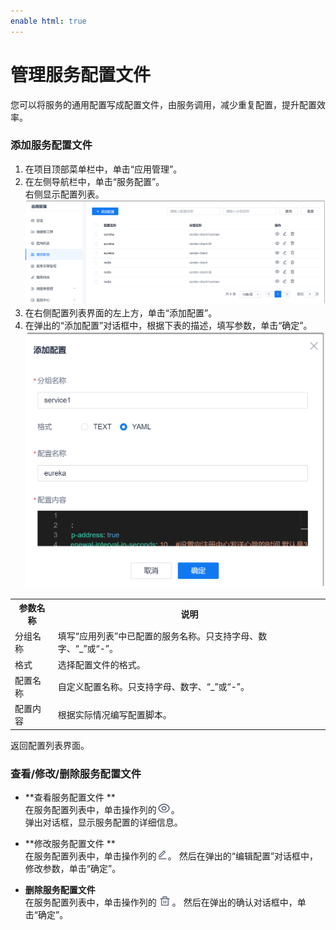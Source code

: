 ```yaml
---
enable html: true
---
```

# 管理服务配置文件

您可以将服务的通用配置写成配置文件，由服务调用，减少重复配置，提升配置效率。

### 添加服务配置文件
1. 在项目顶部菜单栏中，单击“应用管理”。
2. 在左侧导航栏中，单击“服务配置”。    
  右侧显示配置列表。      
   <img src="fig/应用管理-服务配置01.png" style="zoom:50%">        
3. 在右侧配置列表界面的左上方，单击“添加配置”。
4. 在弹出的“添加配置”对话框中，根据下表的描述，填写参数，单击“确定”。                      
      <img src="fig/应用管理-服务配置02.png" style="zoom:50%">            
  <table>
<tr>
    <th>参数名称</th>
    <th>说明</th>
</tr>
<tr>
    <td>分组名称</td>
    <td>填写“应用列表”中已配置的服务名称。只支持字母、数字、“_”或“-”。</td>
</tr>
<tr>
    <td>格式</td>
    <td>选择配置文件的格式。</td>
</tr>
<tr>
    <td>配置名称</td>
    <td>自定义配置名称。只支持字母、数字、“_”或“-”。</td>
</tr><tr>
    <td>配置内容</td>
    <td>根据实际情况编写配置脚本。</td>
</tr>
</table>

返回配置列表界面。

### 查看/修改/删除服务配置文件
* **查看服务配置文件 **       
  在服务配置列表中，单击操作列的![](fig/icon/查看.png)。     
  弹出对话框，显示服务配置的详细信息。 
        
* **修改服务配置文件    **   
  在服务配置列表中，单击操作列的![](fig/modify-02.png)。 然后在弹出的“编辑配置”对话框中，修改参数，单击“确定”。

* **删除服务配置文件**      
  在服务配置列表中，单击操作列的![](fig/delete01.png)。 然后在弹出的确认对话框中，单击“确定”。
